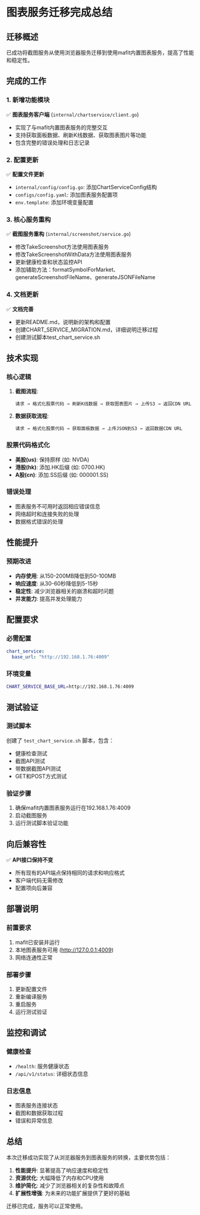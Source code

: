 # 图表服务迁移完成总结

## 迁移概述

已成功将截图服务从使用浏览器服务迁移到使用mafit内置图表服务，提高了性能和稳定性。

## 完成的工作

### 1. 新增功能模块

✅ **图表服务客户端** (`internal/chartservice/client.go`)
- 实现了与mafit内置图表服务的完整交互
- 支持获取面板数据、刷新K线数据、获取图表图片等功能
- 包含完整的错误处理和日志记录

### 2. 配置更新

✅ **配置文件更新**
- `internal/config/config.go`: 添加ChartServiceConfig结构
- `configs/config.yaml`: 添加图表服务配置项
- `env.template`: 添加环境变量配置

### 3. 核心服务重构

✅ **截图服务重构** (`internal/screenshot/service.go`)
- 修改TakeScreenshot方法使用图表服务
- 修改TakeScreenshotWithData方法使用图表服务
- 更新健康检查和状态监控API
- 添加辅助方法：formatSymbolForMarket、generateScreenshotFileName、generateJSONFileName

### 4. 文档更新

✅ **文档完善**
- 更新README.md，说明新的架构和配置
- 创建CHART_SERVICE_MIGRATION.md，详细说明迁移过程
- 创建测试脚本test_chart_service.sh

## 技术实现

### 核心逻辑

1. **截图流程**:
   ```
   请求 → 格式化股票代码 → 刷新K线数据 → 获取图表图片 → 上传S3 → 返回CDN URL
   ```

2. **数据获取流程**:
   ```
   请求 → 格式化股票代码 → 获取面板数据 → 上传JSON到S3 → 返回数据CDN URL
   ```

### 股票代码格式化

- **美股(us)**: 保持原样 (如: NVDA)
- **港股(hk)**: 添加.HK后缀 (如: 0700.HK)
- **A股(cn)**: 添加.SS后缀 (如: 000001.SS)

### 错误处理

- 图表服务不可用时返回相应错误信息
- 网络超时和连接失败的处理
- 数据格式错误的处理

## 性能提升

### 预期改进

- **内存使用**: 从150-200MB降低到50-100MB
- **响应速度**: 从30-60秒降低到5-15秒
- **稳定性**: 减少浏览器相关的崩溃和超时问题
- **并发能力**: 提高并发处理能力

## 配置要求

### 必需配置

```yaml
chart_service:
  base_url: "http://192.168.1.76:4009"
```

### 环境变量

```bash
CHART_SERVICE_BASE_URL=http://192.168.1.76:4009
```

## 测试验证

### 测试脚本

创建了 `test_chart_service.sh` 脚本，包含：
- 健康检查测试
- 截图API测试
- 带数据截图API测试
- GET和POST方式测试

### 验证步骤

1. 确保mafit内置图表服务运行在192.168.1.76:4009
2. 启动截图服务
3. 运行测试脚本验证功能

## 向后兼容性

✅ **API接口保持不变**
- 所有现有的API端点保持相同的请求和响应格式
- 客户端代码无需修改
- 配置项向后兼容

## 部署说明

### 前置要求

1. mafit已安装并运行
2. 本地图表服务可用 (http://127.0.0.1:4009)
3. 网络连通性正常

### 部署步骤

1. 更新配置文件
2. 重新编译服务
3. 重启服务
4. 运行测试验证

## 监控和调试

### 健康检查

- `/health`: 服务健康状态
- `/api/v1/status`: 详细状态信息

### 日志信息

- 图表服务连接状态
- 截图和数据获取过程
- 错误和异常信息

## 总结

本次迁移成功实现了从浏览器服务到图表服务的转换，主要优势包括：

1. **性能提升**: 显著提高了响应速度和稳定性
2. **资源优化**: 大幅降低了内存和CPU使用
3. **维护简化**: 减少了浏览器相关的复杂性和故障点
4. **扩展性增强**: 为未来的功能扩展提供了更好的基础

迁移已完成，服务可以正常使用。
